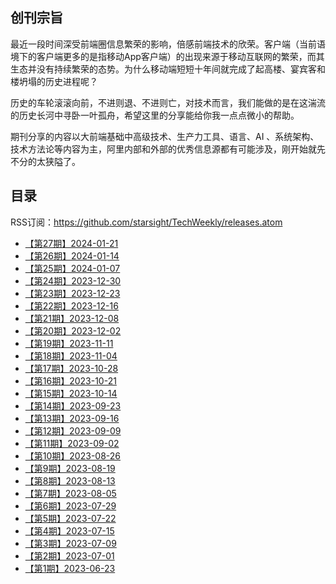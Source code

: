 ## 创刊宗旨

最近一段时间深受前端圈信息繁荣的影响，倍感前端技术的欣荣。客户端（当前语境下的客户端更多的是指移动App客户端）的出现来源于移动互联网的繁荣，而其生态并没有持续繁荣的态势。为什么移动端短短十年间就完成了起高楼、宴宾客和楼坍塌的历史进程呢？

历史的车轮滚滚向前，不进则退、不进则亡，对技术而言，我们能做的是在这湍流的历史长河中寻卧一叶孤舟，希望这里的分享能给你我一点点微小的帮助。

期刊分享的内容以大前端基础中高级技术、生产力工具、语言、AI 、系统架构、技术方法论等内容为主，阿里内部和外部的优秀信息源都有可能涉及，刚开始就先不分的太狭隘了。



## 目录

RSS订阅：https://github.com/starsight/TechWeekly/releases.atom
- [【第27期】2024-01-21](https://github.com/starsight/TechWeekly/releases/tag/%2327)
- [【第26期】2024-01-14](https://github.com/starsight/TechWeekly/releases/tag/%2326)
- [【第25期】2024-01-07](https://github.com/starsight/TechWeekly/releases/tag/%2325)
- [【第24期】2023-12-30](https://github.com/starsight/TechWeekly/releases/tag/%2324)
- [【第23期】2023-12-23](https://github.com/starsight/TechWeekly/releases/tag/%2323)
- [【第22期】2023-12-16](https://github.com/starsight/TechWeekly/releases/tag/%2322)
- [【第21期】2023-12-08](https://github.com/starsight/TechWeekly/releases/tag/%2321)
- [【第20期】2023-12-02](https://github.com/starsight/TechWeekly/releases/tag/%2320)
- [【第19期】2023-11-11](https://github.com/starsight/TechWeekly/releases/tag/%2319)
- [【第18期】2023-11-04](https://github.com/starsight/TechWeekly/releases/tag/%2318)
- [【第17期】2023-10-28](https://github.com/starsight/TechWeekly/releases/tag/%2317)
- [【第16期】2023-10-21](https://github.com/starsight/TechWeekly/releases/tag/%2316)
- [【第15期】2023-10-14](https://github.com/starsight/TechWeekly/releases/tag/%2315)
- [【第14期】2023-09-23](https://github.com/starsight/TechWeekly/releases/tag/%2314)
- [【第13期】2023-09-16](https://github.com/starsight/TechWeekly/releases/tag/%2313)
- [【第12期】2023-09-09](https://github.com/starsight/TechWeekly/releases/tag/%2312)
- [【第11期】2023-09-02](https://github.com/starsight/TechWeekly/releases/tag/%2311)
- [【第10期】2023-08-26](https://github.com/starsight/TechWeekly/releases/tag/%2310)
- [【第9期】2023-08-19](https://github.com/starsight/TechWeekly/releases/tag/%239)
- [【第8期】2023-08-13](https://github.com/starsight/TechWeekly/releases/tag/%238)
- [【第7期】2023-08-05](https://github.com/starsight/TechWeekly/releases/tag/%237)
- [【第6期】2023-07-29](https://github.com/starsight/TechWeekly/releases/tag/%236)
- [【第5期】2023-07-22](https://github.com/starsight/TechWeekly/releases/tag/%235)
- [【第4期】2023-07-15 ](https://github.com/starsight/TechWeekly/releases/tag/%234)
- [【第3期】2023-07-09](https://github.com/starsight/TechWeekly/releases/tag/%233)
- [【第2期】2023-07-01](https://github.com/starsight/TechWeekly/releases/tag/%232)
- [【第1期】2023-06-23](https://github.com/starsight/TechWeekly/releases/tag/%231)
